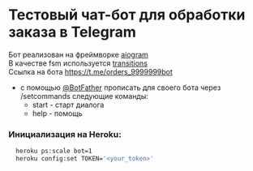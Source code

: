 # Тестовый чат-бот для обработки заказа в Telegram
Бот реализован на фреймворке [aiogram](https://github.com/aiogram/aiogram)
<br>В качестве fsm используется [transitions](https://github.com/pytransitions/transitions)
<br>Ссылка на бота https://t.me/orders_9999999bot
* c помощью [@BotFather](https://telegram.me/BotFather) прописать для своего бота через /setcommands следующие команды:
  - start - старт диалога
  - help - помощь

### Инициализация на Heroku:
  ```bash
    heroku ps:scale bot=1
	heroku config:set TOKEN='<your_token>'
  ```